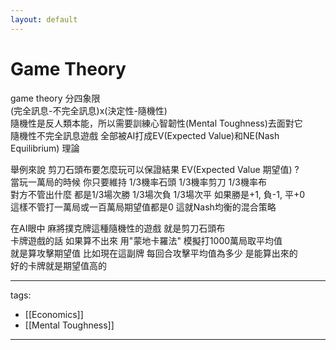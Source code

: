 ```yaml
---
layout: default
---
```


# Game Theory

game theory 分四象限  
(完全訊息-不完全訊息)x(決定性-隨機性)  
隨機性是反人類本能，所以需要訓練心智韌性(Mental Toughness)去面對它  
隨機性不完全訊息遊戲   全部被AI打成EV(Expected Value)和NE(Nash Equilibrium) 理論


舉例來說 剪刀石頭布要怎麼玩可以保證結果 EV(Expected Value 期望值) ?  
當玩一萬局的時候  你只要維持 1/3機率石頭  1/3機率剪刀  1/3機率布  
對方不管出什麼  都是1/3場次勝 1/3場次負 1/3場次平  如果勝是+1, 負-1, 平+0  
這樣不管打一萬局或一百萬局期望值都是0 這就Nash均衡的混合策略  

在AI眼中 麻將撲克牌這種隨機性的遊戲 就是剪刀石頭布  
卡牌遊戲的話 如果算不出來 用"蒙地卡羅法" 模擬打1000萬局取平均值  
就是算攻擊期望值  比如現在這副牌  每回合攻擊平均值為多少   是能算出來的  
好的卡牌就是期望值高的  


---
tags:
  - [[Economics]]
  - [[Mental Toughness]]

---